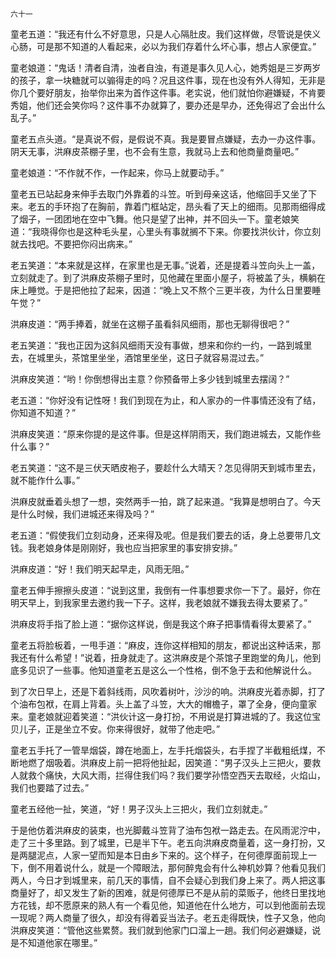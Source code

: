     六十一 

   童老五道：“我还有什么不好意思，只是人心隔肚皮。我们这样做，尽管说是侠义心肠，可是那不知道的人看起来，必以为我们存着什么坏心事，想占人家便宜。”

   童老娘道：“鬼话！清者自清，浊者自浊，有道是事久见人心，她秀姐是三岁两岁的孩子，拿一块糖就可以骟得走的吗？况且这件事，现在也没有外人得知，无非是你几个要好朋友，抬举你出来为首作这件事。老实说，他们就怕你避嫌疑，不肯要秀姐，他们还会笑你吗？这件事不办就算了，要办还是早办，还免得迟了会出什么乱子。”

   童老五点头道。“是真说不假，是假说不真。我是要冒点嫌疑，去办一办这件事。阴天无事，洪麻皮茶棚子里，也不会有生意，我就马上去和他商量商量吧。”

   童老娘道：“不作就不作，一作起来，你马上就要动手。”

   童老五已站起身来伸手去取门外靠着的斗笠。听到母亲这话，他缩回手又坐了下来。老五的手环抱了在胸前，靠着门框站定，昂头看了天上的细雨。见那雨细得成了烟子，一团团地在空中飞舞。他只是望了出神，并不回头一下。童老娘笑道：“我晓得你也是这种毛头星，心里头有事就搁不下来。你要找洪伙计，你立刻就去找吧。不要把你闷出病来。”

   老五笑道：“本来就是这样，在家里也是无事。”说着，还是提着斗笠向头上一盖，立刻就走了。到了洪麻皮茶棚子里时，见他藏在里面小屋子，将被盖了头，横躺在床上睡觉。于是把他拉了起来，因道：“晚上又不熬个三更半夜，为什么日里要睡午觉？”

   洪麻皮道：“两手捧着，就坐在这棚子虽看斜风细雨，那也无聊得很吧？”

   老五笑道：“我也正因为这斜风细雨天没有事做，想来和你约一约，一路到城里去，在城里头，茶馆里坐坐，酒馆里坐坐，这日子就容易混过去。”

   洪麻皮笑道：“哟！你倒想得出主意？你预备带上多少钱到城里去摆阔？”

   老五道：“你好没有记性呀！我们到现在为止，和人家办的一件事情还没有了结，你知道不知道？”

   洪麻皮笑道：“原来你提的是这件事。但是这样阴雨天，我们跑进城去，又能作些什么事？”

   老五笑道：“这不是三伏天晒皮袍子，要趁什么大晴天？怎见得阴天到城市里去，就不能作什么事。”

   洪麻皮就垂着头想了一想，突然两手一拍，跳了起来道。“我算是想明白了。今天是什么时候，我们进城还来得及吗？”

   老五道：“假使我们立刻动身，还来得及呢。但是我们要去的话，身上总要带几文钱。我老娘身体是刚刚好，我也应当把家里的事安排安排。”

   洪麻皮道：“好！我们明天起早走，风雨无阻。”

   童老五伸手擦擦头皮道：“说到这里，我倒有一件事想要求你一下了。最好，你在明天早上，到我家里去邀约我一下子。这样，我老娘就不嫌我去得太要紧了。”

   洪麻皮将手指了脸上道：“据你这样说，倒是我这个麻子把事情看得太要紧了。”

   童老五将脸板着，一甩手道：“麻皮，连你这样相知的朋友，都说出这种话来，那我还有什么希望！”说着，扭身就走了。这洪麻皮是个茶馆子里跑堂的角儿，他到底多见识了一些事。他知道童老五是这么一个性格，倒不急于去和他解说什么。

   到了次日早上，还是下着斜线雨，风吹着树叶，沙沙的响。洪麻皮光着赤脚，打了个油布包袱，在肩上背着。头上盖了斗笠，大大的帽檐子，罩了全身，便向童家来。童老娘就迎着笑道：“洪伙计这一身打扮，不用说是打算进城的了。我这位宝贝儿子，正是坐立不安。你来得很好，就带了他走吧。”

   童老五手托了一管旱烟袋，蹲在地面上，左手托烟袋头，右手捏了半截粗纸煤，不断地燃了烟吸着。洪麻皮上前一把将他扯起，因笑道：“男子汉头上三把火，要救人就救个痛快，大风大雨，拦得住我们吗？我们要学孙悟空西天去取经，火焰山，我们也要踏了过去。”

   童老五经他一扯，笑道，“好！男子汉头上三把火，我们立刻就走。”

   于是他仿着洪麻皮的装束，也光脚戴斗笠背了油布包袱一路走去。在风雨泥泞中，走了三十多里路。到了城里，已是半下午。老五向洪麻皮商量着，这一身打扮，又是两腿泥点，人家一望而知是本日由乡下来的。这个样子，在何德厚面前现上一下，倒不用着说什么，就是一个障眼法，那何醉鬼会有什么神机妙算？他看见我们两人，今日才到城里来，前几天的事情，自不会疑心到我们身上来了。两人把这事商量好了，却又发生了新的困难，就是何德厚已不是从前的菜贩子，他终日里找地方花钱，却不愿原来的熟人有一个看见他，知道他在什么地方，可以到他面前去现一现呢？两人商量了很久，却没有得着妥当法子。老五走得既快，性子又急，他向洪麻皮笑道：“管他这些累赘。我们就到他家门口溜上一趟。我们何必避嫌疑，说是不知道他家在哪里。”

